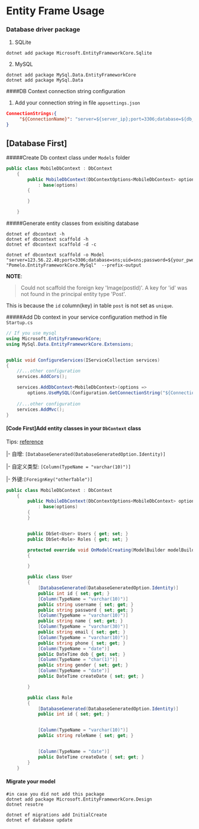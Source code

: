 # Entity Frame Usage

### Database driver package

1. SQLite

```shell
dotnet add package Microsoft.EntityFrameworkCore.Sqlite
```

	

2. MySQL

```shell
dotnet add package MySql.Data.EntityFrameworkCore
dotnet add package MySql.Data
```

####DB Context connection string configuration

1. Add your connection string in file `appsettings.json`

```json
ConnectionStrings:{
     "${ConnectionName}": "server=${server_ip};port=3306;database=${db_name};uid=${user};password=${password}"
}
```

####  

## [Database First]

#####Create Db context class under `Models` folder

```c#
public class MobileDbContext : DbContext
    {
        public MobileDbContext(DbContextOptions<MobileDbContext> options)
            : base(options)
        {

        }

    }
```

#####Generate entity classes from exisiting database

```
dotnet ef dbcontext -h
dotnet ef dbcontext scaffold -h
dotnet ef dbcontext scaffold -d -c 

dotnet ef dbcontext scaffold -o Model "server=123.56.22.40;port=3306;database=sns;uid=sns;password=${your_pwd}" "Pomelo.EntityFrameworkCore.MySql"  --prefix-output
```

**NOTE**: 

> Could not scaffold the foreign key 'Image(postId)'. A key for 'id' was not found in the principal entity type 'Post'.

This is because the `id` column(key) in table `post` is not set as `unique`.

#####Add Db context in your service configuration method in file `Startup.cs`

```c#
// If you use mysql
using Microsoft.EntityFrameworkCore;
using MySql.Data.EntityFrameworkCore.Extensions;


public void ConfigureServices(IServiceCollection services)
{
    //...other configuration
    services.AddCors();

    services.AddDbContext<MobileDbContext>(options =>
        options.UseMySQL(Configuration.GetConnectionString("${ConnectionName}")));
	
    //...other configuration
    services.AddMvc();
}
```





#### [Code First]Add entity classes in your `DbContext` class

Tips: [reference](https://docs.microsoft.com/en-us/ef/ef6/modeling/code-first/data-annotations)

|- 自增: `[DatabaseGenerated(DatabaseGeneratedOption.Identity)]`

|- 自定义类型: `[Column(TypeName = "varchar(10)")]`

|- 外键:`[ForeignKey("otherTable")]`



```c#
public class MobileDbContext : DbContext
    {
        public MobileDbContext(DbContextOptions<MobileDbContext> options)
            : base(options)
        {
        }


        public DbSet<User> Users { get; set; }
        public DbSet<Role> Roles { get; set; }

        protected override void OnModelCreating(ModelBuilder modelBuilder)
        {

        }

        public class User
        {
            [DatabaseGenerated(DatabaseGeneratedOption.Identity)]
            public int id { set; get; }
            [Column(TypeName = "varchar(10)")]
            public string username { set; get; }
            public string password { set; get; }
            [Column(TypeName = "varchar(10)")]
            public string name { set; get; }
            [Column(TypeName = "varchar(30)")]
            public string email { set; get; }
            [Column(TypeName = "varchar(10)")]
            public string phone { set; get; }
            [Column(TypeName = "date")]
            public DateTime dob { get; set; }
            [Column(TypeName = "char(1)")]
            public string gender { set; get; }
            [Column(TypeName = "date")]
            public DateTime createDate { set; get; }

        }

        public class Role
        {
            [DatabaseGenerated(DatabaseGeneratedOption.Identity)]
            public int id { set; get; }


            [Column(TypeName = "varchar(10)")]
            public string roleName { set; get; }


            [Column(TypeName = "date")]
            public DateTime createDate { set; get; }
        }
    }
```

#### Migrate your model

```shell
#in case you did not add this package
dotnet add package Microsoft.EntityFrameworkCore.Design
dotnet resotre

dotnet ef migrations add InitialCreate
dotnet ef database update
```

